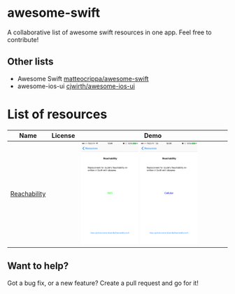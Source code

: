 # awesome-swift
A collaborative list of awesome swift resources in one app. Feel free to contribute!

## Other lists
- Awesome Swift [matteocrippa/awesome-swift](https://github.com/matteocrippa/awesome-swift)
- awesome-ios-ui [cjwirth/awesome-ios-ui](https://github.com/cjwirth/awesome-ios-ui)

List of resources
======================
Name | License | Demo
--- | --- | ---
[Reachability](https://github.com/ashleymills/Reachability.swift) |  |  <img src="/arts/Reachability.png" width="40%"> <img src="/arts/Reachability2.png" width="40%">

## Want to help?

Got a bug fix, or a new feature? Create a pull request and go for it!

